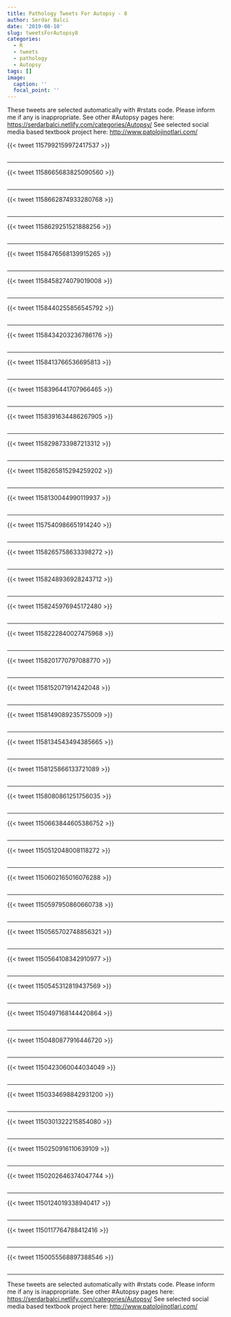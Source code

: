 ```yaml
---
title: Pathology Tweets For Autopsy - 8
author: Serdar Balci
date: '2019-08-10'
slug: tweetsForAutopsy8
categories:
  - R
  - tweets
  - pathology
  - Autopsy
tags: []
image:
  caption: ''
  focal_point: ''
---
```



These tweets are selected automatically with #rstats code. Please inform me if any is inappropriate.
See other #Autopsy pages here: https://serdarbalci.netlify.com/categories/Autopsy/ 
See selected social media based textbook project here: http://www.patolojinotlari.com/

{{< tweet 1157992159972417537 >}}
<br>
<br>
<hr>
{{< tweet 1158665683825090560 >}}
<br>
<br>
<hr>
{{< tweet 1158662874933280768 >}}
<br>
<br>
<hr>
{{< tweet 1158629251521888256 >}}
<br>
<br>
<hr>
{{< tweet 1158476568139915265 >}}
<br>
<br>
<hr>
{{< tweet 1158458274079019008 >}}
<br>
<br>
<hr>
{{< tweet 1158440255856545792 >}}
<br>
<br>
<hr>
{{< tweet 1158434203236786176 >}}
<br>
<br>
<hr>
{{< tweet 1158413766536695813 >}}
<br>
<br>
<hr>
{{< tweet 1158396441707966465 >}}
<br>
<br>
<hr>
{{< tweet 1158391634486267905 >}}
<br>
<br>
<hr>
{{< tweet 1158298733987213312 >}}
<br>
<br>
<hr>
{{< tweet 1158265815294259202 >}}
<br>
<br>
<hr>
{{< tweet 1158130044990119937 >}}
<br>
<br>
<hr>
{{< tweet 1157540986651914240 >}}
<br>
<br>
<hr>
{{< tweet 1158265758633398272 >}}
<br>
<br>
<hr>
{{< tweet 1158248936928243712 >}}
<br>
<br>
<hr>
{{< tweet 1158245976945172480 >}}
<br>
<br>
<hr>
{{< tweet 1158222840027475968 >}}
<br>
<br>
<hr>
{{< tweet 1158201770797088770 >}}
<br>
<br>
<hr>
{{< tweet 1158152071914242048 >}}
<br>
<br>
<hr>
{{< tweet 1158149089235755009 >}}
<br>
<br>
<hr>
{{< tweet 1158134543494385665 >}}
<br>
<br>
<hr>
{{< tweet 1158125866133721089 >}}
<br>
<br>
<hr>
{{< tweet 1158080861251756035 >}}
<br>
<br>
<hr>
{{< tweet 1150663844605386752 >}}
<br>
<br>
<hr>
{{< tweet 1150512048008118272 >}}
<br>
<br>
<hr>
{{< tweet 1150602165016076288 >}}
<br>
<br>
<hr>
{{< tweet 1150597950860660738 >}}
<br>
<br>
<hr>
{{< tweet 1150565702748856321 >}}
<br>
<br>
<hr>
{{< tweet 1150564108342910977 >}}
<br>
<br>
<hr>
{{< tweet 1150545312819437569 >}}
<br>
<br>
<hr>
{{< tweet 1150497168144420864 >}}
<br>
<br>
<hr>
{{< tweet 1150480877916446720 >}}
<br>
<br>
<hr>
{{< tweet 1150423060044034049 >}}
<br>
<br>
<hr>
{{< tweet 1150334698842931200 >}}
<br>
<br>
<hr>
{{< tweet 1150301322215854080 >}}
<br>
<br>
<hr>
{{< tweet 1150250916110639109 >}}
<br>
<br>
<hr>
{{< tweet 1150202646374047744 >}}
<br>
<br>
<hr>
{{< tweet 1150124019338940417 >}}
<br>
<br>
<hr>
{{< tweet 1150117764788412416 >}}
<br>
<br>
<hr>
{{< tweet 1150055568897388546 >}}
<br>
<br>
<hr>


These tweets are selected automatically with #rstats code. Please inform me if any is inappropriate.
See other #Autopsy pages here: https://serdarbalci.netlify.com/categories/Autopsy/ 
See selected social media based textbook project here: http://www.patolojinotlari.com/
